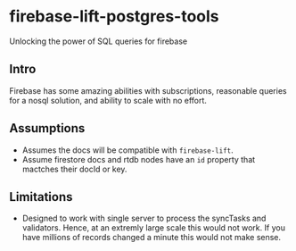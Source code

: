 # firebase-lift-postgres-tools
Unlocking the power of SQL queries for firebase

## Intro
Firebase has some amazing abilities with subscriptions, reasonable queries for a nosql solution, and ability to scale with no effort.

## Assumptions

* Assumes the docs will be compatible with `firebase-lift`.
* Assume firestore docs and rtdb nodes have an `id` property that mactches their docId or key.


## Limitations

* Designed to work with single server to process the syncTasks and validators. Hence, at an extremly large scale this would not work. If you have millions of records changed a minute this would not make sense.
